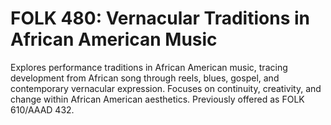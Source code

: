 # FOLK 480: Vernacular Traditions in African American Music

Explores performance traditions in African American music, tracing development from African song through reels, blues, gospel, and contemporary vernacular expression. Focuses on continuity, creativity, and change within African American aesthetics. Previously offered as FOLK 610/AAAD 432.